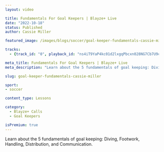 ```yaml
---
layout: video

title: Fundamentals For Goal Keepers | Blayze+ Live
date: "2022-10-18"
status: Published
author: Cassie Miller

featured_image: /images/blogs/soccer/goal-keeper-fundamentals-cassie-miller.jpg

tracks:
  - {track_id: "0", playback_id: "ns4iT9YaP4kc01d2lxgqPbcxn028NG7Cb7U9cVH02TFeoU", lesson_name: "Fundamentals For Goal Keepers", lesson_desc: "Learn about the 5 fundamentals of goal keeping: Diving, Footwork, Handling, Distribution, and Communication."}

meta_title: Fundamentals For Goal Keepers | Blayze+ Live
meta_description: "Learn about the 5 fundamentals of goal keeping: Diving, Footwork, Handling, Distribution, and Communication."

slug: goal-keeper-fundamentals-cassie-miller

sport:
- soccer

content_type: Lessons

category:
  - Blayze+ Calls
  - Goal Keepers

isPremium: true
---
```


Learn about the 5 fundamentals of goal keeping: Diving, Footwork, Handling, Distribution, and Communication.